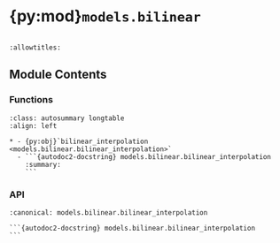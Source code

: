 # {py:mod}`models.bilinear`

```{py:module} models.bilinear
```

```{autodoc2-docstring} models.bilinear
:allowtitles:
```

## Module Contents

### Functions

````{list-table}
:class: autosummary longtable
:align: left

* - {py:obj}`bilinear_interpolation <models.bilinear.bilinear_interpolation>`
  - ```{autodoc2-docstring} models.bilinear.bilinear_interpolation
    :summary:
    ```
````

### API

````{py:function} bilinear_interpolation(x: list, y: list, values: list, xi: list, yi: list) -> numpy.stack
:canonical: models.bilinear.bilinear_interpolation

```{autodoc2-docstring} models.bilinear.bilinear_interpolation
```
````

